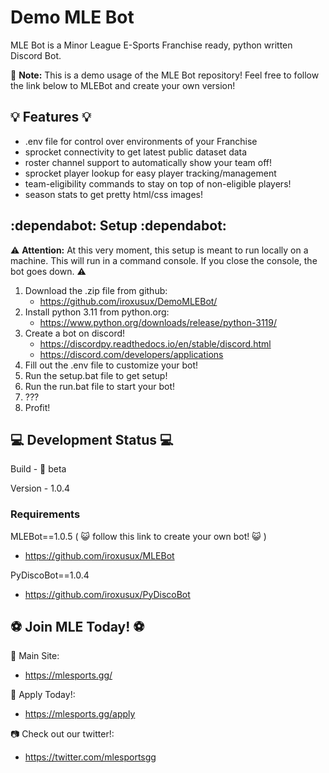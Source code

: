 # Demo MLE Bot

MLE Bot is a Minor League E-Sports Franchise ready, python written Discord Bot.

:memo: **Note:** This is a demo usage of the MLE Bot repository! Feel free to follow the link below to MLEBot and create your own version!

## :bulb: Features :bulb:
- .env file for control over environments of your Franchise
- sprocket connectivity to get latest public dataset data
- roster channel support to automatically show your team off!
- sprocket player lookup for easy player tracking/management
- team-eligibility commands to stay on top of non-eligible players!
- season stats to get pretty html/css images!

## :dependabot: Setup :dependabot:
:warning: **Attention:** At this very moment, this setup is meant to run locally on a machine. This will run in a command console.
If you close the console, the bot goes down. :warning:

  1. Download the .zip file from github:
     - https://github.com/iroxusux/DemoMLEBot/
  2. Install python 3.11 from python.org:
     - https://www.python.org/downloads/release/python-3119/
  3. Create a bot on discord!
     - https://discordpy.readthedocs.io/en/stable/discord.html
     - https://discord.com/developers/applications
  4. Fill out the .env file to customize your bot!
  5. Run the setup.bat file to get setup!
  6. Run the run.bat file to start your bot!
  7. ???
  8. Profit!

## :computer: Development Status :computer:

Build - :construction: beta

Version - 1.0.4

### Requirements

MLEBot==1.0.5 ( :smiley_cat: follow this link to create your own bot! :smiley_cat: )
  - https://github.com/iroxusux/MLEBot

PyDiscoBot==1.0.4
  - https://github.com/iroxusux/PyDiscoBot

## :soccer: Join MLE Today! :soccer:
:sparkler: Main Site:
  - https://mlesports.gg/
    
:postbox: Apply Today!:
  - https://mlesports.gg/apply
    
:camera: Check out our twitter!:
  - https://twitter.com/mlesportsgg
